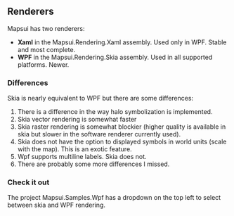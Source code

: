 ## Renderers

Mapsui has two renderers:
- **Xaml** in the Mapsui.Rendering.Xaml assembly. Used only in WPF. Stable and most complete. 
- **WPF** in the Mapsui.Rendering.Skia assembly. Used in all supported platforms. Newer.

### Differences
Skia is nearly equivalent to WPF but there are some differences:
1. There is a difference in the way halo symbolization is implemented. 
1. Skia vector rendering is somewhat faster
1. Skia raster rendering is somewhat blockier (higher quality is available in skia but slower in the software renderer currently used). 
1. Skia does not have the option to displayed symbols in world units (scale with the map). This is an exotic feature.
1. Wpf supports multiline labels. Skia does not.
1. There are probably some more differences I missed.

### Check it out
The project Mapsui.Samples.Wpf has a dropdown on the top left to select between skia and WPF rendering.